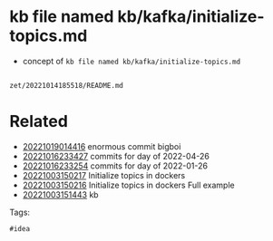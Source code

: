 # kb file named kb/kafka/initialize-topics.md

- concept of `kb file named kb/kafka/initialize-topics.md`

```
```

` zet/20221014185518/README.md `

# Related

- [20221019014416](/zet/20221019014416/README.md) enormous commit bigboi
- [20221016233427](/zet/20221016233427/README.md) commits for day of 2022-04-26
- [20221016233254](/zet/20221016233254/README.md) commits for day of 2022-01-26
- [20221003150217](/zet/20221003150217/README.md) Initialize topics in dockers
- [20221003150216](/zet/20221003150216/README.md) Initialize topics in dockers Full example
- [20221003151443](/zet/20221003151443/README.md) kb

Tags:

    #idea
